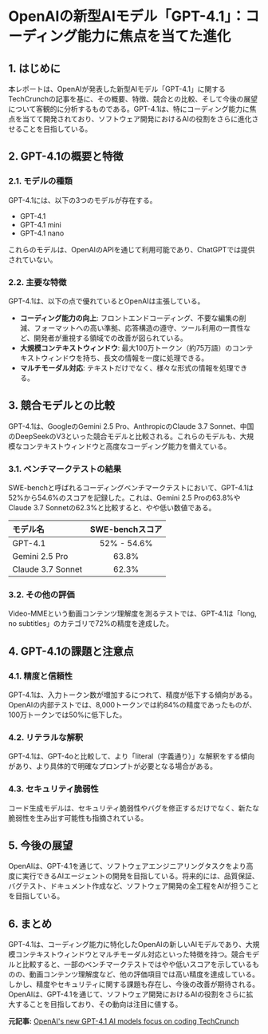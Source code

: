 # OpenAIの新型AIモデル「GPT-4.1」：コーディング能力に焦点を当てた進化

## 1. はじめに

本レポートは、OpenAIが発表した新型AIモデル「GPT-4.1」に関するTechCrunchの記事を基に、その概要、特徴、競合との比較、そして今後の展望について客観的に分析するものである。GPT-4.1は、特にコーディング能力に焦点を当てて開発されており、ソフトウェア開発におけるAIの役割をさらに進化させることを目指している。

## 2. GPT-4.1の概要と特徴

### 2.1. モデルの種類

GPT-4.1には、以下の3つのモデルが存在する。

* GPT-4.1
* GPT-4.1 mini
* GPT-4.1 nano

これらのモデルは、OpenAIのAPIを通じて利用可能であり、ChatGPTでは提供されていない。

### 2.2. 主要な特徴

GPT-4.1は、以下の点で優れているとOpenAIは主張している。

* **コーディング能力の向上**: フロントエンドコーディング、不要な編集の削減、フォーマットへの高い準拠、応答構造の遵守、ツール利用の一貫性など、開発者が重視する領域での改善が図られている。
* **大規模コンテキストウィンドウ**: 最大100万トークン（約75万語）のコンテキストウィンドウを持ち、長文の情報を一度に処理できる。
* **マルチモーダル対応**: テキストだけでなく、様々な形式の情報を処理できる。

## 3. 競合モデルとの比較

GPT-4.1は、GoogleのGemini 2.5 Pro、AnthropicのClaude 3.7 Sonnet、中国のDeepSeekのV3といった競合モデルと比較される。これらのモデルも、大規模なコンテキストウィンドウと高度なコーディング能力を備えている。

### 3.1. ベンチマークテストの結果

SWE-benchと呼ばれるコーディングベンチマークテストにおいて、GPT-4.1は52%から54.6%のスコアを記録した。これは、Gemini 2.5 Proの63.8%やClaude 3.7 Sonnetの62.3%と比較すると、やや低い数値である。

| モデル名 | SWE-benchスコア |
| :---------------- | :-------------: |
| GPT-4.1 | 52% - 54.6% |
| Gemini 2.5 Pro | 63.8% |
| Claude 3.7 Sonnet | 62.3% |

### 3.2. その他の評価

Video-MMEという動画コンテンツ理解度を測るテストでは、GPT-4.1は「long, no subtitles」のカテゴリで72%の精度を達成した。

## 4. GPT-4.1の課題と注意点

### 4.1. 精度と信頼性

GPT-4.1は、入力トークン数が増加するにつれて、精度が低下する傾向がある。OpenAIの内部テストでは、8,000トークンでは約84%の精度であったものが、100万トークンでは50%に低下した。

### 4.2. リテラルな解釈

GPT-4.1は、GPT-4oと比較して、より「literal（字義通り）」な解釈をする傾向があり、より具体的で明確なプロンプトが必要となる場合がある。

### 4.3. セキュリティ脆弱性

コード生成モデルは、セキュリティ脆弱性やバグを修正するだけでなく、新たな脆弱性を生み出す可能性も指摘されている。

## 5. 今後の展望

OpenAIは、GPT-4.1を通じて、ソフトウェアエンジニアリングタスクをより高度に実行できるAIエージェントの開発を目指している。将来的には、品質保証、バグテスト、ドキュメント作成など、ソフトウェア開発の全工程をAIが担うことを目指している。

## 6. まとめ

GPT-4.1は、コーディング能力に特化したOpenAIの新しいAIモデルであり、大規模コンテキストウィンドウとマルチモーダル対応といった特徴を持つ。競合モデルと比較すると、一部のベンチマークテストではやや低いスコアを示しているものの、動画コンテンツ理解度など、他の評価項目では高い精度を達成している。しかし、精度やセキュリティに関する課題も存在し、今後の改善が期待される。OpenAIは、GPT-4.1を通じて、ソフトウェア開発におけるAIの役割をさらに拡大することを目指しており、その動向は注目に値する。


**元記事:** [OpenAI's new GPT-4.1 AI models focus on coding TechCrunch](https://techcrunch.com/2025/04/14/openais-new-gpt-4-1-models-focus-on-coding/)